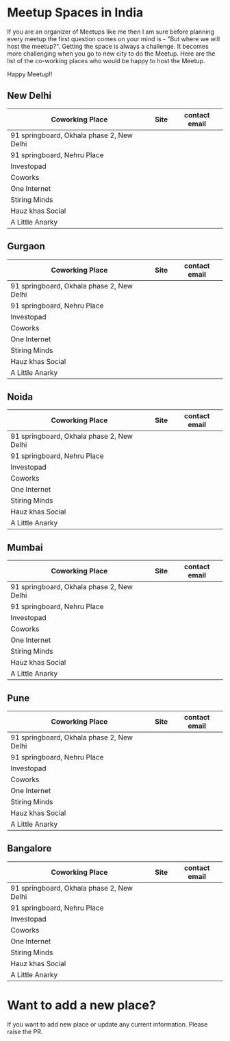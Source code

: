 # Meetup Spaces in India
If you are an organizer of Meetups like me then I am sure before planning every meetup the first question comes on your mind is  - "But where we will host the meetup?". Getting the space is always a challenge. It becomes more challenging when you go to new city to do the Meetup. Here are the list of the co-working places who would be happy to host the Meetup.

Happy Meetup!!

## New Delhi
| Coworking Place | Site |  contact email |
| ------ | ------ | ------ |
| 91 springboard, Okhala phase 2, New Delhi |  |
| 91 springboard, Nehru Place |  |
| Investopad |  |
| Coworks |  |
| One Internet | |
| Stiring Minds |  |
| Hauz khas Social |  |
| A Little Anarky |  |  |

## Gurgaon
| Coworking Place | Site |  contact email |
| ------ | ------ | ------ |
| 91 springboard, Okhala phase 2, New Delhi |  |
| 91 springboard, Nehru Place | |
| Investopad |  |
| Coworks | |
| One Internet |  |
| Stiring Minds |  |
| Hauz khas Social |  |
| A Little Anarky |  |  |

## Noida
| Coworking Place | Site |  contact email |
| ------ | ------ | ------ |
| 91 springboard, Okhala phase 2, New Delhi |  |
| 91 springboard, Nehru Place |  |
| Investopad |  |
| Coworks |  |
| One Internet |  |
| Stiring Minds |  |
| Hauz khas Social |  |
| A Little Anarky |  |  |

## Mumbai
| Coworking Place | Site |  contact email |
| ------ | ------ | ------ |
| 91 springboard, Okhala phase 2, New Delhi |  |
| 91 springboard, Nehru Place |  |
| Investopad |  |
| Coworks |  |
| One Internet |  |
| Stiring Minds |  |
| Hauz khas Social |  |
| A Little Anarky |  |  |


## Pune
| Coworking Place | Site |  contact email |
| ------ | ------ | ------ |
| 91 springboard, Okhala phase 2, New Delhi |  |
| 91 springboard, Nehru Place |  |
| Investopad |  |
| Coworks |  |
| One Internet |  |
| Stiring Minds |  |
| Hauz khas Social |  |
| A Little Anarky |  |  |


## Bangalore
| Coworking Place | Site |  contact email |
| ------ | ------ | ------ |
| 91 springboard, Okhala phase 2, New Delhi |  |
| 91 springboard, Nehru Place |  |
| Investopad |  |
| Coworks |  |
| One Internet |  |
| Stiring Minds |  |
| Hauz khas Social |  |
| A Little Anarky |  |  |

# Want to add a new place?
If you want to add new place or update any current information. Please raise the PR.
